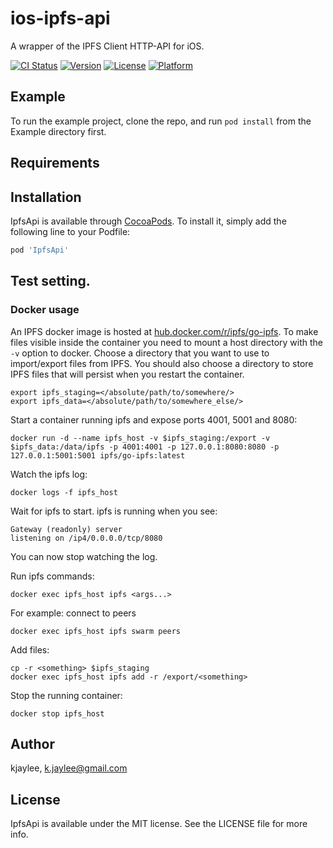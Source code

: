 # ios-ipfs-api
A wrapper of the IPFS Client HTTP-API for iOS.

[![CI Status](https://img.shields.io/travis/kjaylee/IpfsApi.svg?style=flat)](https://travis-ci.org/kjaylee/IpfsApi)
[![Version](https://img.shields.io/cocoapods/v/IpfsApi.svg?style=flat)](https://cocoapods.org/pods/IpfsApi)
[![License](https://img.shields.io/cocoapods/l/IpfsApi.svg?style=flat)](https://cocoapods.org/pods/IpfsApi)
[![Platform](https://img.shields.io/cocoapods/p/IpfsApi.svg?style=flat)](https://cocoapods.org/pods/IpfsApi)

## Example

To run the example project, clone the repo, and run `pod install` from the Example directory first.

## Requirements

## Installation

IpfsApi is available through [CocoaPods](https://cocoapods.org). To install
it, simply add the following line to your Podfile:

```ruby
pod 'IpfsApi'
```


## Test setting.
### Docker usage

An IPFS docker image is hosted at [hub.docker.com/r/ipfs/go-ipfs](https://hub.docker.com/r/ipfs/go-ipfs/).
To make files visible inside the container you need to mount a host directory
with the `-v` option to docker. Choose a directory that you want to use to
import/export files from IPFS. You should also choose a directory to store
IPFS files that will persist when you restart the container.

    export ipfs_staging=</absolute/path/to/somewhere/>
    export ipfs_data=</absolute/path/to/somewhere_else/>

Start a container running ipfs and expose ports 4001, 5001 and 8080:

    docker run -d --name ipfs_host -v $ipfs_staging:/export -v $ipfs_data:/data/ipfs -p 4001:4001 -p 127.0.0.1:8080:8080 -p 127.0.0.1:5001:5001 ipfs/go-ipfs:latest

Watch the ipfs log:

    docker logs -f ipfs_host

Wait for ipfs to start. ipfs is running when you see:

    Gateway (readonly) server
    listening on /ip4/0.0.0.0/tcp/8080

You can now stop watching the log.

Run ipfs commands:

    docker exec ipfs_host ipfs <args...>

For example: connect to peers

    docker exec ipfs_host ipfs swarm peers

Add files:

    cp -r <something> $ipfs_staging
    docker exec ipfs_host ipfs add -r /export/<something>

Stop the running container:

    docker stop ipfs_host


## Author

kjaylee, k.jaylee@gmail.com

## License

IpfsApi is available under the MIT license. See the LICENSE file for more info.
